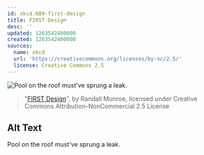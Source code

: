 ```yaml
---
id: xkcd.689-first-design
title: FIRST Design
desc: ''
updated: 1263542400000
created: 1263542400000
sources:
  name: xkcd
  url: 'https://creativecommons.org/licenses/by-nc/2.5/'
  license: Creative Commons 2.5
---
```

![Pool on the roof must've sprung a leak.](https://imgs.xkcd.com/comics/first_design.png)
> "[FIRST Design](https://xkcd.com/689/)", by Randall Munroe, licensed under Creative Commons Attribution-NonCommercial 2.5 License

## Alt Text
Pool on the roof must've sprung a leak.
